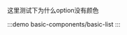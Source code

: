 <!-- :::demo
basic-components/basic-display
:::

:::demo
basic-components/basic-render
:::

:::demo
basic-components/basic-copy
:::

:::demo
basic-components/basic-status
::: -->

这里测试下为什么option没有颜色

:::demo
basic-components/basic-list
:::
